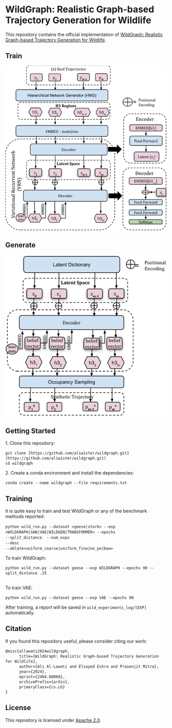 # WildGraph: Realistic Graph-based Trajectory Generation for Wildlife
This repository contains the official implementation of [WildGraph: Realistic Graph-based Trajectory Generation for Wildlife]().
## Train 
![Model](assets/wildgraph-train.svg)

## Generate
![Model](assets/wildgraph-gen.svg)


## Getting Started

1\. Clone this repository:
```
git clone [https://github.com/aliwister/wildgraph.git](https://github.com/aliwister/wildgraph.git)
cd wildgraph
```

2\. Create a conda environment and install the dependencies:
```
conda create --name wildgraph --file requirements.txt
```

## Training

It is quite easy to train and test WildGraph or any of the benchmark methods reported:

<code>python wild_run.py --dataset <geese|stork> --exp <WILDGRAPH|GAN|VAE|WILDGEN|TRANSFORMER> --epochs <epochs> --split_distance <r> --num_exps <number of experiments to average> --desc <a general description> --ablate<uniform_coarse|uniform_fine|no_pe|bow></code>


To train WildGraph:
```
python wild_run.py --dataset geese --exp WILDGRAPH --epochs 90 --split_distance .25


```
To train VAE:
```
python wild_run.py --dataset geese --exp VAE --epochs 90 
```

After training, a report will be saved in `wild_experiments_log/[EXP]` automatically.


## Citation

If you found this repository useful, please consider citing our work:

```
@misc{allawati2024wildgraph,
      title={WildGraph: Realistic Graph-based Trajectory Generation for Wildlife}, 
      author={Ali Al-Lawati and Elsayed Eshra and Prasenjit Mitra},
      year={2024},
      eprint={2404.08068},
      archivePrefix={arXiv},
      primaryClass={cs.LG}
}
```

## License

This repository is licensed under [Apache 2.0](LICENSE).
